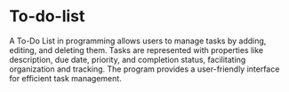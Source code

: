 # To-do-list
A To-Do List in programming allows users to manage tasks by adding, editing, and deleting them. Tasks are represented with properties like description, due date, priority, and completion status, facilitating organization and tracking. The program provides a user-friendly interface for efficient task management.
